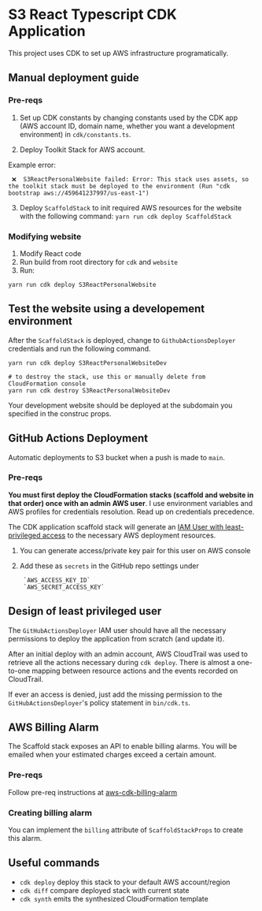 # S3 React Typescript CDK Application

This project uses CDK to set up AWS infrastructure programatically.

## Manual deployment guide

### Pre-reqs

1. Set up CDK constants by changing constants used by the CDK app (AWS account ID, domain name, whether you want a development environment) in `cdk/constants.ts`.


2. Deploy Toolkit Stack for AWS account.

Example error:
```
 ❌  S3ReactPersonalWebsite failed: Error: This stack uses assets, so the toolkit stack must be deployed to the environment (Run "cdk bootstrap aws://459641237997/us-east-1")
```

3. Deploy `ScaffoldStack` to init required AWS resources for the website with the following command:
`
yarn run cdk deploy ScaffoldStack
`

### Modifying website

1. Modify React code
2. Run build from root directory for `cdk` and `website`
3. Run:
```
yarn run cdk deploy S3ReactPersonalWebsite
```

## Test the website using a developement environment

After the `ScaffoldStack` is deployed, change to `GithubActionsDeployer` credentials and run the following command.

```
yarn run cdk deploy S3ReactPersonalWebsiteDev

# to destroy the stack, use this or manually delete from CloudFormation console
yarn run cdk destroy S3ReactPersonalWebsiteDev
```

Your development website should be deployed at the subdomain you specified in the construc props.

## GitHub Actions Deployment

Automatic deployments to S3 bucket when a push is made to `main`.

### Pre-reqs

**You must first deploy the CloudFormation stacks (scaffold and website in that order) once with an admin AWS user**. 
I use environment variables and AWS profiles for credentials resolution. Read up on credentials precedence.

The CDK application scaffold stack will generate an [IAM User with least-privileged access](#design-of-least-privileged-user) to the necessary AWS deployment resources.


1. You can generate access/private key pair for this user on AWS console
2. Add these as `secrets` in the GitHub repo settings under

        `AWS_ACCESS_KEY_ID`
        `AWS_SECRET_ACCESS_KEY`

## Design of least privileged user

The `GitHubActionsDeployer` IAM user should have all the necessary permissions to deploy the application from scratch (and update it).

After an initial deploy with an admin account, AWS CloudTrail was used to retrieve all the actions necessary during `cdk deploy`. There is almost a one-to-one mapping between resource actions and the events recorded on CloudTrail.

If ever an access is denied, just add the missing permission to the `GitHubActionsDeployer`'s policy statement in `bin/cdk.ts`.


## AWS Billing Alarm

The Scaffold stack exposes an API to enable billing alarms. You will be emailed when your estimated charges exceed a certain amount.

### Pre-reqs

Follow pre-req instructions at [aws-cdk-billing-alarm](https://github.com/alvyn279/aws-cdk-billing-alarm)

### Creating billing alarm

You can implement the `billing` attribute of `ScaffoldStackProps` to create this alarm.


## Useful commands

 * `cdk deploy`      deploy this stack to your default AWS account/region
 * `cdk diff`        compare deployed stack with current state
 * `cdk synth`       emits the synthesized CloudFormation template
